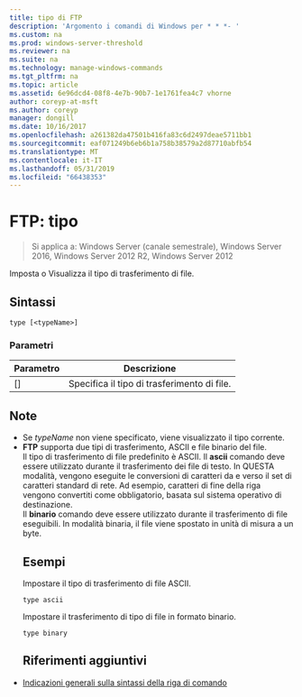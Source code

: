 ```yaml
---
title: tipo di FTP
description: 'Argomento i comandi di Windows per * * *- '
ms.custom: na
ms.prod: windows-server-threshold
ms.reviewer: na
ms.suite: na
ms.technology: manage-windows-commands
ms.tgt_pltfrm: na
ms.topic: article
ms.assetid: 6e96dcd4-08f8-4e7b-90b7-1e1761fea4c7 vhorne
author: coreyp-at-msft
ms.author: coreyp
manager: dongill
ms.date: 10/16/2017
ms.openlocfilehash: a261382da47501b416fa83c6d2497deae5711bb1
ms.sourcegitcommit: eaf071249b6eb6b1a758b38579a2d87710abfb54
ms.translationtype: MT
ms.contentlocale: it-IT
ms.lasthandoff: 05/31/2019
ms.locfileid: "66438353"
---
```

# <a name="ftp-type"></a>FTP: tipo

>Si applica a: Windows Server (canale semestrale), Windows Server 2016, Windows Server 2012 R2, Windows Server 2012

Imposta o Visualizza il tipo di trasferimento di file.   
## <a name="syntax"></a>Sintassi  
```  
type [<typeName>]  
```  
### <a name="parameters"></a>Parametri  

|  Parametro   |            Descrizione            |
|--------------|-----------------------------------|
| [<typeName>] | Specifica il tipo di trasferimento di file. |

## <a name="remarks"></a>Note  
- Se *typeName* non viene specificato, viene visualizzato il tipo corrente.  
- **FTP** supporta due tipi di trasferimento, ASCII e file binario del file.  
  Il tipo di trasferimento di file predefinito è ASCII.  Il **ascii** comando deve essere utilizzato durante il trasferimento dei file di testo. In QUESTA modalità, vengono eseguite le conversioni di caratteri da e verso il set di caratteri standard di rete. Ad esempio, caratteri di fine della riga vengono convertiti come obbligatorio, basata sul sistema operativo di destinazione.  
  Il **binario** comando deve essere utilizzato durante il trasferimento di file eseguibili. In modalità binaria, il file viene spostato in unità di misura a un byte.  
  ## <a name="BKMK_Examples"></a>Esempi  
  Impostare il tipo di trasferimento di file ASCII.  
  ```  
  type ascii  
  ```  
  Impostare il trasferimento di tipo di file in formato binario.  
  ```  
  type binary  
  ```  
  ## <a name="additional-references"></a>Riferimenti aggiuntivi  
- [Indicazioni generali sulla sintassi della riga di comando](command-line-syntax-key.md)  
